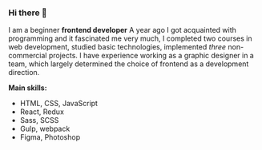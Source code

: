 ### Hi there 👋
I am a beginner __frontend developer__
A year ago I got acquainted with programming and it fascinated me very much, I completed two courses in web development, studied basic technologies, implemented _three_ non-commercial projects. I have experience working as a graphic designer in a team, which largely determined the choice of frontend as a development direction.

__Main skills:__
* HTML, CSS, JavaScript
* React, Redux
* Sass, SCSS
* Gulp, webpack
* Figma, Photoshop

